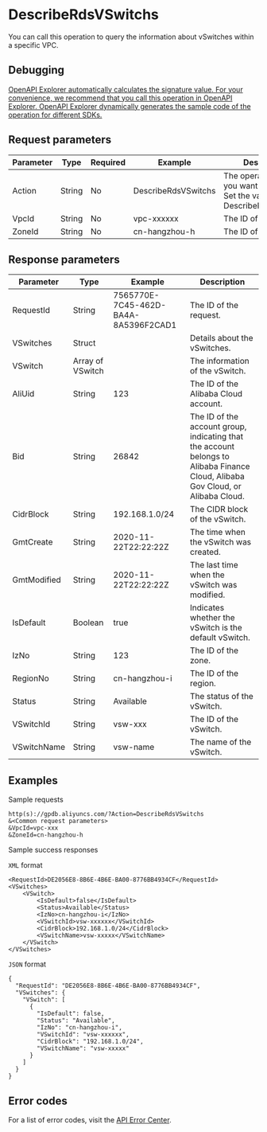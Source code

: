 # DescribeRdsVSwitchs

You can call this operation to query the information about vSwitches within a specific VPC.

## Debugging

[OpenAPI Explorer automatically calculates the signature value. For your convenience, we recommend that you call this operation in OpenAPI Explorer. OpenAPI Explorer dynamically generates the sample code of the operation for different SDKs.](https://api.aliyun.com/#product=gpdb&api=DescribeRdsVSwitchs&type=RPC&version=2016-05-03)

## Request parameters

|Parameter|Type|Required|Example|Description|
|---------|----|--------|-------|-----------|
|Action|String|No|DescribeRdsVSwitchs|The operation that you want to perform. Set the value to DescribeRdsVSwitchs. |
|VpcId|String|No|vpc-xxxxxx|The ID of the VPC. |
|ZoneId|String|No|cn-hangzhou-h|The ID of the zone. |

## Response parameters

|Parameter|Type|Example|Description|
|---------|----|-------|-----------|
|RequestId|String|7565770E-7C45-462D-BA4A-8A5396F2CAD1|The ID of the request. |
|VSwitches|Struct| |Details about the vSwitches. |
|VSwitch|Array of VSwitch| |The information of the vSwitch. |
|AliUid|String|123|The ID of the Alibaba Cloud account. |
|Bid|String|26842|The ID of the account group, indicating that the account belongs to Alibaba Finance Cloud, Alibaba Gov Cloud, or Alibaba Cloud. |
|CidrBlock|String|192.168.1.0/24|The CIDR block of the vSwitch. |
|GmtCreate|String|2020-11-22T22:22:22Z|The time when the vSwitch was created. |
|GmtModified|String|2020-11-22T22:22:22Z|The last time when the vSwitch was modified. |
|IsDefault|Boolean|true|Indicates whether the vSwitch is the default vSwitch. |
|IzNo|String|123|The ID of the zone. |
|RegionNo|String|cn-hangzhou-i|The ID of the region. |
|Status|String|Available|The status of the vSwitch. |
|VSwitchId|String|vsw-xxx|The ID of the vSwitch. |
|VSwitchName|String|vsw-name|The name of the vSwitch. |

## Examples

Sample requests

```
http(s)://gpdb.aliyuncs.com/?Action=DescribeRdsVSwitchs
&<Common request parameters>
&VpcId=vpc-xxx
&ZoneId=cn-hangzhou-h
```

Sample success responses

`XML` format

```
<RequestId>DE2056E8-8B6E-4B6E-BA00-8776BB4934CF</RequestId>
<VSwitches>
    <VSwitch>
        <IsDefault>false</IsDefault>
        <Status>Available</Status>
        <IzNo>cn-hangzhou-i</IzNo>
        <VSwitchId>vsw-xxxxxx</VSwitchId>
        <CidrBlock>192.168.1.0/24</CidrBlock>
        <VSwitchName>vsw-xxxxx</VSwitchName>
    </VSwitch>
</VSwitches>
```

`JSON` format

```
{
  "RequestId": "DE2056E8-8B6E-4B6E-BA00-8776BB4934CF",
  "VSwitches": {
    "VSwitch": [
      {
        "IsDefault": false,
        "Status": "Available",
        "IzNo": "cn-hangzhou-i",
        "VSwitchId": "vsw-xxxxxx",
        "CidrBlock": "192.168.1.0/24",
        "VSwitchName": "vsw-xxxxx"
      }
    ]
  }
}
```

## Error codes

For a list of error codes, visit the [API Error Center](https://error-center.alibabacloud.com/status/product/gpdb).

